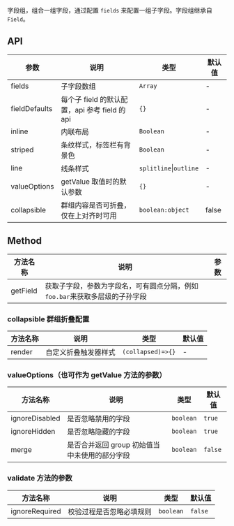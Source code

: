 字段组，组合一组字段，通过配置 `fields` 来配置一组子字段。字段组继承自 `Field`。

## API

| 参数          | 说明                                           | 类型                   | 默认值 |
| ------------- | ---------------------------------------------- | ---------------------- | ------ |
| fields        | 子字段数组                                     | `Array`                | -      |
| fieldDefaults | 每个子 field 的默认配置，api 参考 field 的 api | `{}`                   | -      |
| inline        | 内联布局                                       | `Boolean`              | -      |
| striped       | 条纹样式，标签栏有背景色                       | `Boolean`              | -      |
| line          | 线条样式                                       | `splitline`\|`outline` | -      |
| valueOptions  | getValue 取值时的默认参数                      | `{}`                   | -      |
| collapsible  | 群组内容是否可折叠，仅在上对齐时可用                      | `boolean:object`                   | false      |


## Method

| 方法名称 | 说明                                                                        | 参数 |
| -------- | --------------------------------------------------------------------------- | ---- |
| getField | 获取子字段，参数为字段名，可有圆点分隔，例如`foo.bar`来获取多层级的子孙字段 |      |

### collapsible 群组折叠配置

| 方法名称       | 说明                     | 类型      | 默认值  |
| -------------- | ------------------------ | --------- | ------- |
| render | 自定义折叠触发器样式 | `(collapsed)=>{}` | - |



### valueOptions（也可作为 getValue 方法的参数）

| 方法名称       | 说明                                          | 类型      | 默认值  |
| -------------- | --------------------------------------------- | --------- | ------- |
| ignoreDisabled | 是否忽略禁用的字段                            | `boolean` | `true`  |
| ignoreHidden   | 是否忽略隐藏的字段                            | `boolean` | `true`  |
| merge          | 是否合并返回 group 初始值当中未使用的部分字段 | `boolean` | `false` |

### validate 方法的参数

| 方法名称       | 说明                     | 类型      | 默认值  |
| -------------- | ------------------------ | --------- | ------- |
| ignoreRequired | 校验过程是否忽略必填规则 | `boolean` | `false` |
